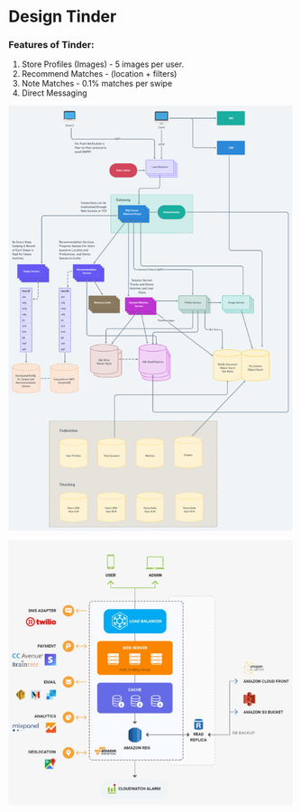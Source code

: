 # Design Tinder

### Features of Tinder: 

1. Store Profiles (Images) - 5 images per user. 
2. Recommend Matches - (location + filters)
3. Note Matches - 0.1% matches per swipe
4. Direct Messaging 



![tinder](./tinder.png)


![tinder2](./tinder2.png)